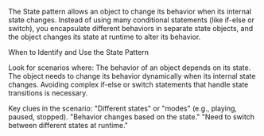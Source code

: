 The State pattern allows an object to change its behavior when its internal state changes. Instead of using many conditional statements (like if-else or switch), you encapsulate different behaviors in separate state objects, and the object changes its state at runtime to alter its behavior.

When to Identify and Use the State Pattern

Look for scenarios where:
The behavior of an object depends on its state.
The object needs to change its behavior dynamically when its internal state changes.
Avoiding complex if-else or switch statements that handle state transitions is necessary.

Key clues in the scenario:
"Different states" or "modes" (e.g., playing, paused, stopped).
"Behavior changes based on the state."
"Need to switch between different states at runtime."
